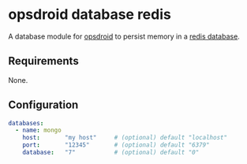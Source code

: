 # opsdroid database redis

A database module for [opsdroid](https://github.com/opsdroid/opsdroid) to persist memory in a [redis database](https://redis.io/).

## Requirements

None.

## Configuration

```yaml
databases:
  - name: mongo
    host:       "my host"     # (optional) default "localhost"
    port:       "12345"       # (optional) default "6379"
    database:   "7"           # (optional) default "0"
```
